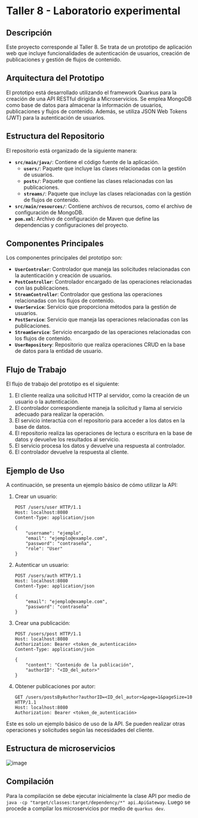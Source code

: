 # Taller 8 - Laboratorio experimental

## Descripción

Este proyecto corresponde al Taller 8. Se trata de un prototipo de aplicación web que incluye funcionalidades de autenticación de usuarios, creación de publicaciones y gestión de flujos de contenido.

## Arquitectura del Prototipo

El prototipo está desarrollado utilizando el framework Quarkus para la creación de una API RESTful dirigida a Microservicios. Se emplea MongoDB como base de datos para almacenar la información de usuarios, publicaciones y flujos de contenido. Además, se utiliza JSON Web Tokens (JWT) para la autenticación de usuarios.

## Estructura del Repositorio

El repositorio está organizado de la siguiente manera:

- **`src/main/java/`**: Contiene el código fuente de la aplicación.
  - **`users/`**: Paquete que incluye las clases relacionadas con la gestión de usuarios.
  - **`posts/`**: Paquete que contiene las clases relacionadas con las publicaciones.
  - **`streams/`**: Paquete que incluye las clases relacionadas con la gestión de flujos de contenido.
- **`src/main/resources/`**: Contiene archivos de recursos, como el archivo de configuración de MongoDB.
- **`pom.xml`**: Archivo de configuración de Maven que define las dependencias y configuraciones del proyecto.

## Componentes Principales

Los componentes principales del prototipo son:

- **`UserControler`**: Controlador que maneja las solicitudes relacionadas con la autenticación y creación de usuarios.
- **`PostController`**: Controlador encargado de las operaciones relacionadas con las publicaciones.
- **`StreamController`**: Controlador que gestiona las operaciones relacionadas con los flujos de contenido.
- **`UserService`**: Servicio que proporciona métodos para la gestión de usuarios.
- **`PostService`**: Servicio que maneja las operaciones relacionadas con las publicaciones.
- **`StreamService`**: Servicio encargado de las operaciones relacionadas con los flujos de contenido.
- **`UserRepository`**: Repositorio que realiza operaciones CRUD en la base de datos para la entidad de usuario.

## Flujo de Trabajo

El flujo de trabajo del prototipo es el siguiente:

1. El cliente realiza una solicitud HTTP al servidor, como la creación de un usuario o la autenticación.
2. El controlador correspondiente maneja la solicitud y llama al servicio adecuado para realizar la operación.
3. El servicio interactúa con el repositorio para acceder a los datos en la base de datos.
4. El repositorio realiza las operaciones de lectura o escritura en la base de datos y devuelve los resultados al servicio.
5. El servicio procesa los datos y devuelve una respuesta al controlador.
6. El controlador devuelve la respuesta al cliente.

## Ejemplo de Uso

A continuación, se presenta un ejemplo básico de cómo utilizar la API:

1. Crear un usuario:

   ```http
   POST /users/user HTTP/1.1
   Host: localhost:8080
   Content-Type: application/json

   {
       "username": "ejemplo",
       "email": "ejemplo@example.com",
       "password": "contraseña",
       "role": "User"
   }
   ```

2. Autenticar un usuario:

   ```http
   POST /users/auth HTTP/1.1
   Host: localhost:8080
   Content-Type: application/json

   {
       "email": "ejemplo@example.com",
       "password": "contraseña"
   }
   ```

3. Crear una publicación:

   ```http
   POST /users/post HTTP/1.1
   Host: localhost:8080
   Authorization: Bearer <token_de_autenticación>
   Content-Type: application/json

   {
       "content": "Contenido de la publicación",
       "authorID": "<ID_del_autor>"
   }
   ```

4. Obtener publicaciones por autor:

   ```http
   GET /users/postsByAuthor?authorID=<ID_del_autor>&page=1&pageSize=10 HTTP/1.1
   Host: localhost:8080
   Authorization: Bearer <token_de_autenticación>
   ```

Este es solo un ejemplo básico de uso de la API. Se pueden realizar otras operaciones y solicitudes según las necesidades del cliente.

## Estructura de microservicios

![image](https://github.com/Tianrojas/Lab08-AREP/assets/62759668/44fc316c-d69d-4dd7-bf7a-deb2fefd4a64)

## Compilación

Para la compilación se debe ejecutar inicialmente la clase API por medio de `java -cp "target/classes:target/dependency/*" api.ApiGateway`.
Luego se procede a compilar los microservicios por medio de `quarkus dev`.
